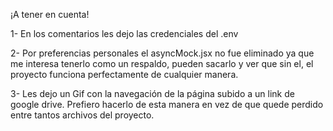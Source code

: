 ¡A tener en cuenta!

1- En los comentarios les dejo las credenciales del .env

2- Por preferencias personales el asyncMock.jsx no fue eliminado ya que me interesa tenerlo como un respaldo, pueden sacarlo y ver que sin el, el proyecto funciona perfectamente de cualquier manera.

3- Les dejo un Gif con la navegación de la página subido a un link de google drive. Prefiero hacerlo de esta manera en vez de que quede perdido entre tantos archivos del proyecto.
